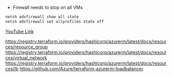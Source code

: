 - Firewall needs to stop on all VMs
```sh
netsh advfirewall show all state
netsh advfirewall set allprofiles state off
```
[YouTube Link](https://www.youtube.com/watch?v=sCUuFa2kbOc&list=PLAwzouYxcpPjTtRB1FNQ5iLGkSaYD9JFb&index=7)

https://registry.terraform.io/providers/hashicorp/azurerm/latest/docs/resources/resource_group
https://registry.terraform.io/providers/hashicorp/azurerm/latest/docs/resources/virtual_network
https://registry.terraform.io/providers/hashicorp/azurerm/latest/docs/resources/lb
https://github.com/Azure/terraform-azurerm-loadbalancer
